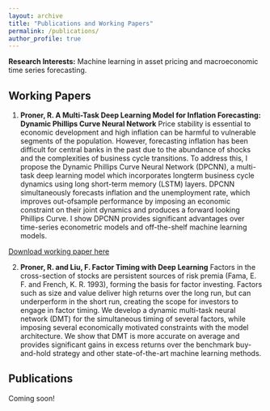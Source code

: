```yaml
---
layout: archive
title: "Publications and Working Papers"
permalink: /publications/
author_profile: true
---
```


**Research Interests:** Machine learning in asset pricing and macroeconomic time series forecasting.

## Working Papers
1. **Proner, R. A Multi-Task Deep Learning Model for Inflation Forecasting: Dynamic Phillips Curve Neural Network**
Price stability is essential to economic development and high inflation can be harmful to vulnerable segments of the population. However, forecasting inflation has been difficult for central banks in the past due to the abundance of shocks and the complexities of business cycle transitions. To address this, I propose the Dynamic Phillips Curve Neural Network (DPCNN), a multi-task deep learning model which incorporates longterm business cycle dynamics using long short-term memory (LSTM) layers. DPCNN simultaneously forecasts inflation and the unemployment rate, which improves out-ofsample performance by imposing an economic constraint on their joint dynamics and produces a forward looking Phillips Curve. I show DPCNN provides significant advantages over time-series econometric models and off-the-shelf machine learning models.  

[Download working paper here](https://rproner1.github.io/files/ForecastingInflationWithDeepLearning.pdf)

2. **Proner, R. and Liu, F. Factor Timing with Deep Learning**
Factors in the cross-section of stocks are persistent sources of risk premia (Fama, E. F. and French, K. R. 1993), forming the basis for factor investing. Factors such as size and value deliver high returns over the long run, but can underperform in the short run, creating the scope for investors to engage in factor timing. We develop a dynamic multi-task neural network (DMT) for the simultaneous timing of several factors, while imposing several economically motivated constraints with the model architecture. We show that DMT is more accurate on average and provides significant gains in excess returns over the benchmark buy-and-hold strategy and other state-of-the-art machine learning methods.

## Publications

Coming soon!
